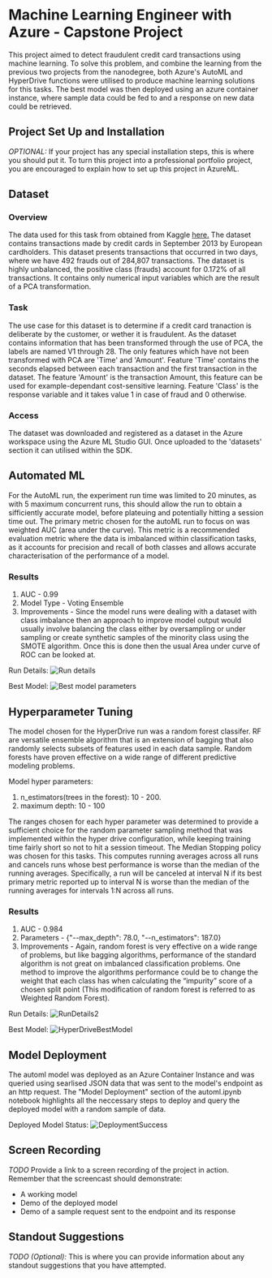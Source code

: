 # Machine Learning Engineer with Azure - Capstone Project

This project aimed to detect fraudulent credit card transactions using machine learning. To solve this problem, and combine the learning from the previous two projects from the nanodegree, both Azure's AutoML and HyperDrive functions were utilised to produce machine learning solutions for this tasks. The best model was then deployed using an azure container instance, where sample data could be fed to and a response on new data could be retrieved. 

## Project Set Up and Installation
*OPTIONAL:* If your project has any special installation steps, this is where you should put it. To turn this project into a professional portfolio project, you are encouraged to explain how to set up this project in AzureML.

## Dataset

### Overview
The data used for this task from obtained from Kaggle [here.](https://www.kaggle.com/datasets/mlg-ulb/creditcardfraud?resource=download) The dataset contains transactions made by credit cards in September 2013 by European cardholders. This dataset presents transactions that occurred in two days, where we have 492 frauds out of 284,807 transactions. The dataset is highly unbalanced, the positive class (frauds) account for 0.172% of all transactions. It contains only numerical input variables which are the result of a PCA transformation.

### Task
The use case for this dataset is to determine if a credit card tranaction is deliberate by the customer, or wether it is fraudulent. As the dataset contains information that has been transformed through the use of PCA, the labels are named V1 through 28. The only features which have not been transformed with PCA are 'Time' and 'Amount'. Feature 'Time' contains the seconds elapsed between each transaction and the first transaction in the dataset. The feature 'Amount' is the transaction Amount, this feature can be used for example-dependant cost-sensitive learning. Feature 'Class' is the response variable and it takes value 1 in case of fraud and 0 otherwise.

### Access
The  dataset was downloaded and registered as a dataset in the Azure workspace using the Azure ML Studio GUI. Once uploaded to the 'datasets' section it can utilised within the SDK.

## Automated ML
For the AutoML run, the experiment run time was limited to 20 minutes, as with 5 maximum concurrent runs, this should allow the run to obtain a sifficiently accurate model, before plateuing and potentially hitting a session time out. The primary metric chosen for the autoML run to focus on was weighted AUC (area under the curve). This metric is a recommended evaluation metric where the data is imbalanced within classification tasks, as it accounts for precision and recall of both classes and allows accurate characterisation of the performance of a model.

### Results
1. AUC - 0.99
2. Model Type - Voting Ensemble
3. Improvements - Since the model runs were dealing with a dataset with class imbalance then an approach to improve model output would usually involve balancing the class either by oversampling or under sampling or create synthetic samples of the minority class using the SMOTE algorithm. Once this is done then the usual Area under curve of ROC can be looked at.

Run Details:
![Run details](https://user-images.githubusercontent.com/56005109/176929906-1e2442ab-b752-4d9a-b59a-1aaadbd9a2cd.PNG)

Best Model:
![Best model parameters](https://user-images.githubusercontent.com/56005109/176930227-c482910e-9497-4d5e-b887-3a10c9c331bf.PNG)

## Hyperparameter Tuning
The model chosen for the HyperDrive run was a random forest classifer. RF are versatile ensemble algorithm that is an extension of bagging that also randomly selects subsets of features used in each data sample. Random forests have proven effective on a wide range of different predictive modeling problems. 

Model hyper parameters:
1. n_estimators(trees in the forest): 10 - 200.
2. maximum depth: 10 - 100

The ranges chosen for each hyper parameter was determined to provide a sufficient choice for the random parameter sampling method that was implemented within the hyper drive configuration, while keeping training time fairly short so not to hit a session timeout. The Median Stopping policy was chosen for this tasks. This computes running averages across all runs and cancels runs whose best performance is worse than the median of the running averages. Specifically, a run will be canceled at interval N if its best primary metric reported up to interval N is worse than the median of the running averages for intervals 1:N across all runs.

### Results
1. AUC - 0.984
2. Parameters - {"--max_depth": 78.0, "--n_estimators": 187.0}
3. Improvements - Again, random forest is very effective on a wide range of problems, but like bagging algorithms, performance of the standard algorithm is not great on imbalanced classification problems. One method to improve the algorithms performance could be to change the weight that each class has when calculating the “impurity” score of a chosen split point (This modification of random forest is referred to as Weighted Random Forest).

Run Details:
![RunDetails2](https://user-images.githubusercontent.com/56005109/176933458-fa484a5b-5e34-4ecf-9043-916b1e07be4c.PNG)

Best Model:
![HyperDriveBestModel](https://user-images.githubusercontent.com/56005109/176933616-c70bbc29-3060-46da-9cff-3383902356de.PNG)

## Model Deployment
The automl model was deployed as an Azure Container Instance and was queried using searlised JSON data that was sent to the model's endpoint as an http request. The "Model Deployment" section of the automl.ipynb notebook highlights all the neccessary steps to deploy and query the deployed model with a random sample of data. 

Deployed Model Status:
![DeploymentSuccess](https://user-images.githubusercontent.com/56005109/176935117-5fba4072-52aa-4781-aed9-44f40170bff9.PNG)


## Screen Recording
*TODO* Provide a link to a screen recording of the project in action. Remember that the screencast should demonstrate:
- A working model
- Demo of the deployed  model
- Demo of a sample request sent to the endpoint and its response

## Standout Suggestions
*TODO (Optional):* This is where you can provide information about any standout suggestions that you have attempted.

